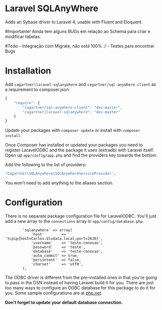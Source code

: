Laravel SQLAnyWhere
============

Adds an Sybase driver to Laravel 4, usable with Fluent and Eloquent.

#Importante!
Ainda tem alguns BUGs em relação ao Schema para criar e modificar tabelas.

#Todo
    - Integração com Migrate, não está 100% :/
    - Testes para encontrar Bugs


Installation
============

Add `cagartner\laravel-sqlanywhere` and `cagartner/sql-anywhere-client` as a requirement to composer.json:

```javascript
{
    "require": {
        "cagartner/sql-anywhere-client": "dev-master",
        "cagartner/laravel-sqlanywhere": "dev-master"
    }
}
```

Update your packages with `composer update` or install with `composer install`.

Once Composer has installed or updated your packages you need to register 
LaravelODBC and the package it uses (extradb) with Laravel itself. 
Open up `app/config/app.php` and 
find the providers key towards the bottom.


 Add the following to the list of providers:
```php
'Cagartner\SQLAnywhere\SQLAnywhereServiceProvider',
```

You won't need to add anything to the aliases section.


Configuration
=============

There is no separate package configuration file for LaravelODBC.  You'll just add a new array to the `connections` array in `app/config/database.php`.

```
		'sqlanywhere' => array(
            'host'        => 'tcpip{host=Carlos.bludata.local;port=2638}',
            'username'    => 'teste-conexao',
            'password'    => 'teste',
            'database'    => 'teste-conexao',
            'auto_commit' => true,
            'persintent'  => false,
            'charset'     => 'utf8',
        ),
```

The ODBC driver is different from the pre-installed ones in that you're going to pass in the DSN instead of having Laravel build it for you.  There are just too many ways to configure an ODBC database for this package to do it for you.
Some sample configurations are at [php.net](http://php.net/manual/en/ref.pdo-odbc.connection.php).

**Don't forget to update your default database connection.**
